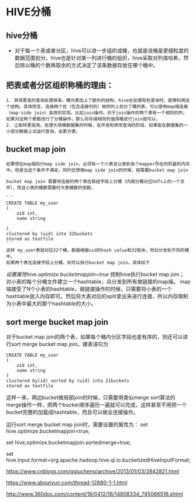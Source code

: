# HIVE分桶

## hive分桶

- 对于每一个表或者分区，hive可以进一步组织成桶，也就是说桶是更细粒度的数据范围划分，hive也是针对某一列进行桶的组织，hive采取对列值哈希，然后除以桶的个数再取余的方式决定了该条数据存放在哪个桶中。

## 把表或者分区组织称桶的理由：
    1. 获得更高的查询处理效率。桶为表加上了额外的结构，hive在处理有些查询时，能够利用这个结构。具体而言，连接两个在（包含连接列的）相同列上划分了桶的表，可以使用map端连接（map-side join）高效的实现。比如join操作。对于join操作的两个表有一个相同的列，如果对这两个表都进行了分桶操作，那么将存储相同列值得桶进行join就可以。
    2. 让取样更高效。处理大规模数据集的时候，在开发和修改查询的阶段，如果能在数据集的一小部分数据上试运行查询，会更方便。


## bucket map join

    如果想在map端执行map side join，必须有一个小表足以放到各个mapper所在的机器的内存中。但是当这个条件不满足，同时还想做map side join的时候，就需要bucket map join

    bucket map join 需要待连接的两个表在联结字段上分桶（内阁分桶对应hdfs上的一个文件），而且小表的桶数需要时大表桶数的倍数。

    ```
    CREATE TABLE my_user
    (
        uid int,
        name string

    )
    clustered by (uid) into 32buckets
    stored as textfile
    ```
    这样 my_user表就对应32个桶，数据根据uid的hash value和32取余，然后分发到不同的桶中。
    如果两个表在连接字段上分桶，则可以执行bucket map join。具体如下
*设置属性hive.optimize.bucketmapjoin=true* 控制hive执行bucket map join；
对小表的每个分桶文件建立一个hashtable，兵分发到所有做链接的map端。
map端接受了N个小表的hashtable，做链接操作的时候，只需要将小表的一个hashtable放入内存即可。然后将大表对应的split拿出来进行连接，所以内存限制为小表中最大的那个hashtable的大小。

## sort merge bucket map join

对于bucket map join的两个表，如果每个桶内分区字段也是有序的，则还可以进行sort merge bucket map join。建表语句为
```
CREATE TABLE my_user
(
    uid int,
    name string
)
clustered by(id) sorted by (uid) into 21buckets
stored as textfile
```
这样一来，两边bucket做局部join的时候，只需要用类似merge sort算法的merge操作一样，把两个bucker顺序遍历一遍就可以完成，这样甚至不用把一个bucket完整的加载成hashtable，而且可以做全连接操作。

运行sort merge bucket map join时，需要设置的属性为：
set hive.optimize.bucketmapjoin=true;

set hive,optimize.bucketmapjoin.sortedmerge=true;

set hive.input.format=org.apache.hadoop.hive.ql.io.bucketizedHiveInputFormat;


https://www.cnblogs.com/ggjucheng/archive/2013/01/03/2842821.html

https://www.aboutyun.com/thread-12880-1-1.html

http://www.360doc.com/content/18/0412/16/14808334_745066516.shtml